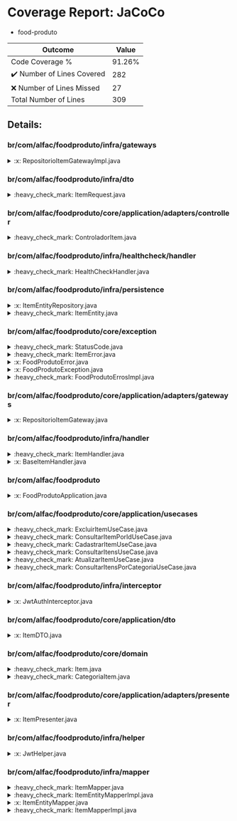 
# Coverage Report: JaCoCo

* food-produto
      
      
| Outcome                 | Value                                                               |
|-------------------------|---------------------------------------------------------------------|
| Code Coverage %         | 91.26%               |
| :heavy_check_mark: Number of Lines Covered | 282    |
| :x: Number of Lines Missed  | 27     |
| Total Number of Lines   | 309     |


## Details:

    
### br/com/alfac/foodproduto/infra/gateways

<details>
    <summary>
:x: RepositorioItemGatewayImpl.java
    </summary>

        
#### Lines Missed:
        
</details>

    
### br/com/alfac/foodproduto/infra/dto

<details>
    <summary>
:heavy_check_mark: ItemRequest.java
    </summary>

        
#### All Lines Covered!
        
</details>

    
### br/com/alfac/foodproduto/core/application/adapters/controller

<details>
    <summary>
:heavy_check_mark: ControladorItem.java
    </summary>

        
#### All Lines Covered!
        
</details>

    
### br/com/alfac/foodproduto/infra/healthcheck/handler

<details>
    <summary>
:heavy_check_mark: HealthCheckHandler.java
    </summary>

        
#### All Lines Covered!
        
</details>

    
### br/com/alfac/foodproduto/infra/persistence

<details>
    <summary>
:x: ItemEntityRepository.java
    </summary>

        
</details>

    

<details>
    <summary>
:heavy_check_mark: ItemEntity.java
    </summary>

        
#### All Lines Covered!
        
</details>

    
### br/com/alfac/foodproduto/core/exception

<details>
    <summary>
:heavy_check_mark: StatusCode.java
    </summary>

        
#### All Lines Covered!
        
</details>

    

<details>
    <summary>
:heavy_check_mark: ItemError.java
    </summary>

        
#### All Lines Covered!
        
</details>

    

<details>
    <summary>
:x: FoodProdutoError.java
    </summary>

        
</details>

    

<details>
    <summary>
:x: FoodProdutoException.java
    </summary>

        
#### Lines Missed:
        
- Line #14
```
    }
```
</details>

    

<details>
    <summary>
:heavy_check_mark: FoodProdutoErrosImpl.java
    </summary>

        
#### All Lines Covered!
        
</details>

    
### br/com/alfac/foodproduto/core/application/adapters/gateways

<details>
    <summary>
:x: RepositorioItemGateway.java
    </summary>

        
</details>

    
### br/com/alfac/foodproduto/infra/handler

<details>
    <summary>
:heavy_check_mark: ItemHandler.java
    </summary>

        
#### All Lines Covered!
        
</details>

    

<details>
    <summary>
:x: BaseItemHandler.java
    </summary>

        
</details>

    
### br/com/alfac/foodproduto

<details>
    <summary>
:x: FoodProdutoApplication.java
    </summary>

        
#### Lines Missed:
        
- Line #11
```
    }
```
</details>

    
### br/com/alfac/foodproduto/core/application/usecases

<details>
    <summary>
:heavy_check_mark: ExcluirItemUseCase.java
    </summary>

        
#### All Lines Covered!
        
</details>

    

<details>
    <summary>
:heavy_check_mark: ConsultarItemPorIdUseCase.java
    </summary>

        
#### All Lines Covered!
        
</details>

    

<details>
    <summary>
:heavy_check_mark: CadastrarItemUseCase.java
    </summary>

        
#### All Lines Covered!
        
</details>

    

<details>
    <summary>
:heavy_check_mark: ConsultarItensUseCase.java
    </summary>

        
#### All Lines Covered!
        
</details>

    

<details>
    <summary>
:heavy_check_mark: AtualizarItemUseCase.java
    </summary>

        
#### All Lines Covered!
        
</details>

    

<details>
    <summary>
:heavy_check_mark: ConsultarItensPorCategoriaUseCase.java
    </summary>

        
#### All Lines Covered!
        
</details>

    
### br/com/alfac/foodproduto/infra/interceptor

<details>
    <summary>
:x: JwtAuthInterceptor.java
    </summary>

        
#### Lines Missed:
        
</details>

    
### br/com/alfac/foodproduto/core/application/dto

<details>
    <summary>
:x: ItemDTO.java
    </summary>

        
#### Lines Missed:
        
</details>

    
### br/com/alfac/foodproduto/core/domain

<details>
    <summary>
:heavy_check_mark: Item.java
    </summary>

        
#### All Lines Covered!
        
</details>

    

<details>
    <summary>
:heavy_check_mark: CategoriaItem.java
    </summary>

        
#### All Lines Covered!
        
</details>

    
### br/com/alfac/foodproduto/core/application/adapters/presenter

<details>
    <summary>
:x: ItemPresenter.java
    </summary>

        
#### Lines Missed:
        
</details>

    
### br/com/alfac/foodproduto/infra/helper

<details>
    <summary>
:x: JwtHelper.java
    </summary>

        
#### Lines Missed:
        
- Line #9
```
                .getClaim("id")
```
- Line #10
```
                .asLong();
```
- Line #15
```
                .getClaim("who")
```
- Line #16
```
                .asString();
```
</details>

    
### br/com/alfac/foodproduto/infra/mapper

<details>
    <summary>
:heavy_check_mark: ItemMapper.java
    </summary>

        
#### All Lines Covered!
        
</details>

    

<details>
    <summary>
:heavy_check_mark: ItemEntityMapperImpl.java
    </summary>

        
#### All Lines Covered!
        
</details>

    

<details>
    <summary>
:x: ItemEntityMapper.java
    </summary>

        
</details>

    

<details>
    <summary>
:heavy_check_mark: ItemMapperImpl.java
    </summary>

        
#### All Lines Covered!
        
</details>

    
